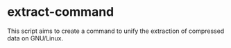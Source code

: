 # extract-command
This script aims to create a command to unify the extraction of compressed data on GNU/Linux.
